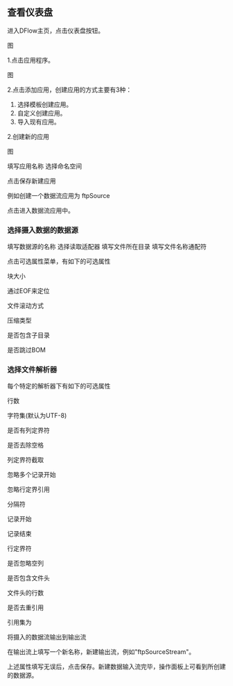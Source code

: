 ## 查看仪表盘
进入DFlow主页，点击仪表盘按钮。

图

1.点击应用程序。

图

2.点击添加应用，创建应用的方式主要有3种：
1) 选择模板创建应用。
2) 自定义创建应用。
3) 导入现有应用。


2.创建新的应用

图

填写应用名称
选择命名空间

点击保存新建应用

例如创建一个数据流应用为 ftpSource

点击进入数据流应用中。

### 选择摄入数据的数据源


填写数据源的名称
选择读取适配器
填写文件所在目录
填写文件名称通配符

点击可选属性菜单，有如下的可选属性

块大小</p>
通过EOF来定位</p>
文件滚动方式</p>
压缩类型</p>
是否包含子目录</p>
是否跳过BOM</p>

### 选择文件解析器

每个特定的解析器下有如下的可选属性</p>

行数</p>
字符集(默认为UTF-8)</p>
是否有列定界符</p>
是否去除空格</p>
列定界符截取</p>
忽略多个记录开始</p>
忽略行定界引用</p>
分隔符</p>
记录开始</p>
记录结束</p>
行定界符</p>
是否忽略空列</p>
是否包含文件头</p>
文件头的行数</p>
是否去重引用</p>
引用集为</p>

将摄入的数据流输出到输出流</p>

在输出流上填写一个新名称，新建输出流，例如"ftpSourceStream"。

上述属性填写无误后，点击保存。新建数据输入流完毕，操作面板上可看到所创建的数据源。


























































































